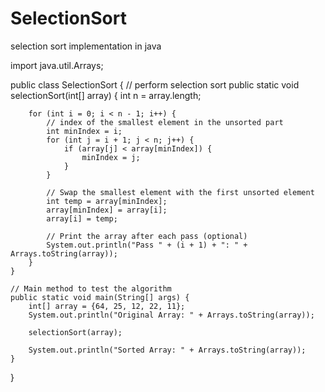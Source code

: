 # SelectionSort
selection sort implementation in java

import java.util.Arrays;

public class SelectionSort {
    //  perform selection sort
    public static void selectionSort(int[] array) {
        int n = array.length;

        for (int i = 0; i < n - 1; i++) {
            // index of the smallest element in the unsorted part
            int minIndex = i;
            for (int j = i + 1; j < n; j++) {
                if (array[j] < array[minIndex]) {
                    minIndex = j;
                }
            }

            // Swap the smallest element with the first unsorted element
            int temp = array[minIndex];
            array[minIndex] = array[i];
            array[i] = temp;

            // Print the array after each pass (optional)
            System.out.println("Pass " + (i + 1) + ": " + Arrays.toString(array));
        }
    }

    // Main method to test the algorithm
    public static void main(String[] args) {
        int[] array = {64, 25, 12, 22, 11};
        System.out.println("Original Array: " + Arrays.toString(array));

        selectionSort(array);

        System.out.println("Sorted Array: " + Arrays.toString(array));
    }
}

